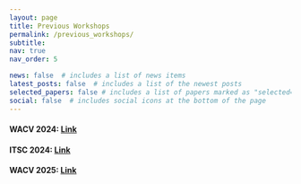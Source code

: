 ```yaml
---
layout: page
title: Previous Workshops
permalink: /previous_workshops/
subtitle:
nav: true
nav_order: 5

news: false  # includes a list of news items
latest_posts: false  # includes a list of the newest posts
selected_papers: false # includes a list of papers marked as "selected={true}"
social: false  # includes social icons at the bottom of the page
---
```


#### WACV 2024: [Link](/WACV_2024/)
#### ITSC 2024: [Link](/ITSC_2024/)
#### WACV 2025: [Link](/WACV_2025/)